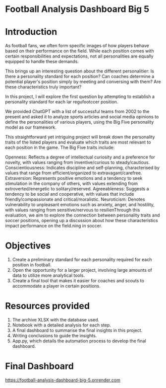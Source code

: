 # Football Analysis Dashboard Big 5

# Introduction
As football fans, we often form specific images of how players behave based on their performance on the field. While each position comes with certain responsibilities and expectations, not all personalities are equally equipped to handle these demands.

This brings up an interesting question about the different personalitier: Is there a personality standard for each position? Can coaches determine a potential player's position simply by meeting and conversing with them? Are these characteristics truly important?

In this project, I will explore the first question by attempting to establish a personality standard for each lar regufootccer position.

We provided ChatGPT with a list of successful teams from 2002 to the present and asked it to analyze sports articles and social media opinions to define the personalities of various players, using the Big Five personality model as our framework.

This straightforward yet intriguing project will break down the personality traits of the listed players and evaluate which traits are most relevant to each position in the game. The Big Five traits include:

Openness: Reflects a degree of intellectual curiosity and a preference for novelty, with values ranging from inventive/curious to steady/cautious.
Conscientiousness: Indicates discipline and self-planning, characterised by values that range from efficient/organized to extravagant/carefree.
Extraversion: Represents positive emotions and a tendency to seek stimulation in the company of others, with values extending from extroverted/energetic to solitary/reserved.
Agreeableness: Suggests a tendency to be social and cooperative, with values that include friendly/compassionate and critical/moralistic.
Neuroticism: Denotes vulnerability to unpleasant emotions such as anxiety, anger, and hostility, with values ranging from sensitive/nervous to resilienThrough this evaluation, we aim to explore the connection between personality traits and soccer positions, opening up a discussion about how these characteristics impact performance on the field.ning in soccer.

# Objectives
1. Create a preliminary standard for each personality required for each position in football.
2. Open the opportunity for a larger project, involving large amounts of data to utilize more analytical tools.
3. Create a final tool that makes it easier for coaches and scouts to accommodate a player in certain positions.

# Resources provided 
1. The archive XLSX with the database used. 
2. Notebook with a detailed analysis for each step.
3. A final dashboard to summarise the final insights in this project.
4. Writing conclusions to guide the insights.
5. App.py, which details the automation process to develop the final dashboard.

# Final Dashboard 
https://football-analysis-dashboard-big-5.onrender.com
